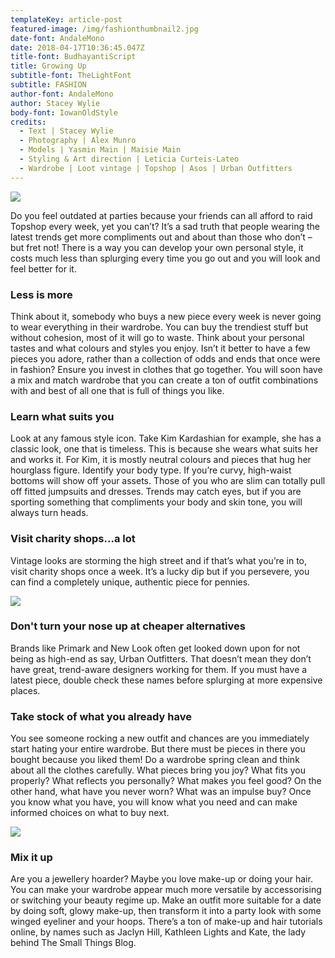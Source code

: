 ```yaml
---
templateKey: article-post
featured-image: /img/fashionthumbnail2.jpg
date-font: AndaleMono
date: 2018-04-17T10:36:45.047Z
title-font: BudhayantiScript
title: Growing Up
subtitle-font: TheLightFont
subtitle: FASHION
author-font: AndaleMono
author: Stacey Wylie
body-font: IowanOldStyle
credits:
  - Text | Stacey Wylie
  - Photography | Alex Munro
  - Models | Yasmin Main | Maisie Main
  - Styling & Art direction | Leticia Curteis-Lateo
  - Wardrobe | Loot vintage | Topshop | Asos | Urban Outfitters
---
```

![](/img/fashiona2.jpg)

Do you feel outdated at parties because your friends can all afford to raid Topshop every week, yet you can’t? It’s a sad truth that people wearing the latest trends get more compliments out and about than those who don’t – but fret not! There is a way you can develop your own personal style, it costs much less than splurging every time you go out and you will look and feel better for it.

### Less is more

Think about it, somebody who buys a new piece every week is never going to wear everything in their wardrobe. You can buy the trendiest stuff but without cohesion, most of it will go to waste. Think about your personal tastes and what colours and styles you enjoy. Isn’t it better to have a few pieces you adore, rather than a collection of odds and ends that once were in fashion? Ensure you invest in clothes that go together. You will soon have a mix and match wardrobe that you can create a ton of outfit combinations with and best of all one that is full of things you like.

### Learn what suits you

Look at any famous style icon. Take Kim Kardashian for example, she has a classic look, one that is timeless. This is because she wears what suits her and works it. For Kim, it is mostly neutral colours and pieces that hug her hourglass figure. Identify your body type. If you’re curvy, high-waist bottoms will show off your assets. Those of you who are slim can totally pull off fitted jumpsuits and dresses. Trends may catch eyes, but if you are sporting something that compliments your body and skin tone, you will always turn heads.

### Visit charity shops...a lot

Vintage looks are storming the high street and if that’s what you’re in to, visit charity shops once a week. It’s a lucky dip but if you persevere, you can find a completely unique, authentic piece for pennies.

![](/img/fashiona1.jpg)

### Don't turn your nose up at cheaper alternatives

Brands like Primark and New Look often get looked down upon for not being as high-end as say, Urban Outfitters. That doesn’t mean they don’t have great, trend-aware designers working for them. If you must have a latest piece, double check these names before splurging at more expensive places.

### Take stock of what you already have

You see someone rocking a new outfit and chances are you immediately start hating your entire wardrobe. But there must be pieces in there you bought because you liked them! Do a wardrobe spring clean and think about all the clothes carefully. What pieces bring you joy? What fits you properly? What reflects you personally? What makes you feel good? On the other hand, what have you never worn? What was an impulse buy? Once you know what you have, you will know what you need and can make informed choices on what to buy next.

![](/img/fashiona4.jpg)

### Mix it up

Are you a jewellery hoarder? Maybe you love make-up or doing your hair. You can make your wardrobe appear much more versatile by accessorising or switching your beauty regime up. Make an outfit more suitable for a date by doing soft, glowy make-up, then transform it into a party look with some winged eyeliner and your hoops. There’s a ton of make-up and hair tutorials online, by names such as Jaclyn Hill, Kathleen Lights and Kate, the lady behind The Small Things Blog.